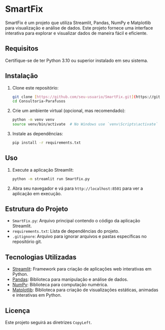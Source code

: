 # SmartFix

SmartFix é um projeto que utiliza Streamlit, Pandas, NumPy e Matplotlib para visualização e análise de dados. Este projeto fornece uma interface interativa para explorar e visualizar dados de maneira fácil e eficiente.

## Requisitos

Certifique-se de ter Python 3.10 ou superior instalado em seu sistema.

## Instalação

1. Clone este repositório:
    ```bash
    git clone [https://github.com/seu-usuario/SmartFix.git](https://github.com/JGDSY/Consultoria-Parafusos.git)
    cd Consultoria-Parafusos
    ```

2. Crie um ambiente virtual (opcional, mas recomendado):
    ```bash
    python -m venv venv
    source venv/bin/activate  # No Windows use `venv\Scripts\activate`
    ```

3. Instale as dependências:
    ```bash
    pip install -r requirements.txt
    ```

## Uso

1. Execute a aplicação Streamlit:
    ```bash
    python -m streamlit run SmartFix.py
    ```

2. Abra seu navegador e vá para `http://localhost:8501` para ver a aplicação em execução.

## Estrutura do Projeto

- `SmartFix.py`: Arquivo principal contendo o código da aplicação Streamlit.
- `requirements.txt`: Lista de dependências do projeto.
- `.gitignore`: Arquivo para ignorar arquivos e pastas específicas no repositório git.

## Tecnologias Utilizadas

- [Streamlit](https://streamlit.io/): Framework para criação de aplicações web interativas em Python.
- [Pandas](https://pandas.pydata.org/): Biblioteca para manipulação e análise de dados.
- [NumPy](https://numpy.org/): Biblioteca para computação numérica.
- [Matplotlib](https://matplotlib.org/): Biblioteca para criação de visualizações estáticas, animadas e interativas em Python.

## Licença

Este projeto seguirá as diretrizes `CopyLeft`.
